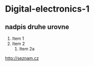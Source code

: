 # Digital-electronics-1

## nadpis druhe urovne

1.  Item 1
1.  Item 2
    1. Item 2a

http://seznam.cz
